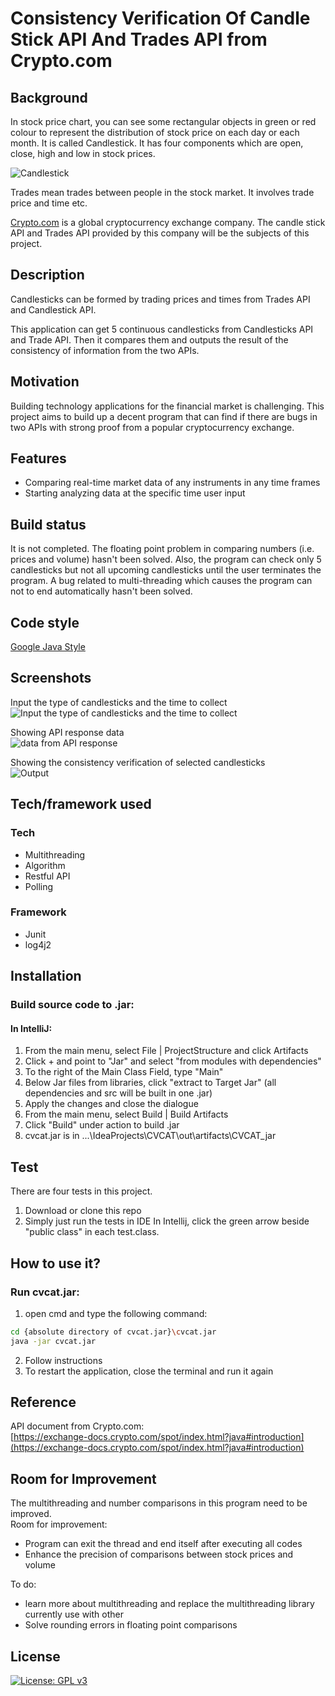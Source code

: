 # Consistency Verification Of Candle Stick API And Trades API from Crypto.com

## Background

In stock price chart, you can see some rectangular objects in green or red colour to represent the distribution of stock price on each day or each month. It is called Candlestick. It has four components which are open, close, high and low in stock prices.</br>

![Candlestick](https://user-images.githubusercontent.com/66003316/203911743-912b6ed2-c38b-4618-8a7d-a67a59bd3e16.jpg)
</br>

Trades mean trades between people in the stock market. It involves trade price and time etc.

[Crypto.com](https://crypto.com/) is a global cryptocurrency exchange company. The candle stick API and Trades API provided by this company will be the subjects of this project.

## Description

Candlesticks can be formed by trading prices and times from Trades API and Candlestick API. </br>

This application can get 5 continuous candlesticks from Candlesticks API and Trade API. Then it compares them and outputs the result of the consistency of information from the two APIs.

## Motivation

Building technology applications for the financial market is challenging. This project aims to build up a decent program that can find if there are bugs in two APIs with strong proof from a popular cryptocurrency exchange.

## Features

- Comparing real-time market data of any instruments in any time frames
- Starting analyzing data at the specific time user input

## Build status
It is not completed. The floating point problem in comparing numbers (i.e. prices and volume) hasn't been solved. Also, the program can check only 5 candlesticks but not all upcoming candlesticks until the user terminates the program. A bug related to multi-threading which causes the program can not to end automatically hasn't been solved.

## Code style
[Google Java Style](https://google.github.io/styleguide/javaguide.html)

## Screenshots

Input the type of candlesticks and the time to collect</br>
![Input the type of candlesticks and the time to collect](https://user-images.githubusercontent.com/66003316/203912467-9e4a742d-08a3-4baa-b97c-e7a66245761a.png)</br>

Showing API response data</br>
![data from API response](https://user-images.githubusercontent.com/66003316/203921604-fab89627-86b0-4292-9d0c-84a6f780bc12.png)</br>

Showing the consistency verification of selected candlesticks</br>
![Output](https://user-images.githubusercontent.com/66003316/203921968-033709d8-2185-4608-a7e7-7a61e654f2e8.png)</br>


## Tech/framework used
### Tech
- Multithreading
- Algorithm
- Restful API
- Polling

### Framework
- Junit 
- log4j2

## Installation
### Build source code to .jar:
#### In IntelliJ:
1. From the main menu, select File | ProjectStructure and click Artifacts
2. Click + and point to "Jar" and select "from modules with dependencies"
3. To the right of the Main Class Field, type "Main"
4. Below Jar files from libraries, click "extract to Target Jar" (all dependencies and src will be built in one .jar) 
5. Apply the changes and close the dialogue
6. From the main menu, select Build | Build Artifacts
7. Click "Build" under action to build .jar
8. cvcat.jar is in \...\IdeaProjects\CVCAT\out\artifacts\CVCAT_jar

## Test
There are four tests in this project.
1. Download or clone this repo
2. Simply just run the tests in IDE
In Intellij, click the green arrow beside "public class" in each test.class.

## How to use it?
### Run cvcat.jar:
1. open cmd and type the following command:
```sh
cd {absolute directory of cvcat.jar}\cvcat.jar
java -jar cvcat.jar
```
2. Follow instructions
3. To restart the application, close the terminal and run it again

## Reference
API document from Crypto.com:</br>
[https://exchange-docs.crypto.com/spot/index.html?java#introduction](https://exchange-docs.crypto.com/spot/index.html?java#introduction)

## Room for Improvement
The multithreading and number comparisons in this program need to be improved. </br>
Room for improvement:
- Program can exit the thread and end itself after executing all codes
- Enhance the precision of comparisons between stock prices and volume

To do:
- learn more about multithreading and replace the multithreading library currently use with other
- Solve rounding errors in floating point comparisons

## License
[![License: GPL v3](https://img.shields.io/badge/License-GPLv3-blue.svg)](https://www.gnu.org/licenses/gpl-3.0)

